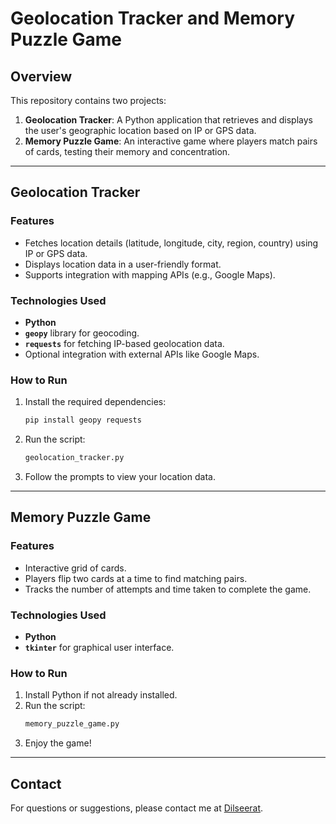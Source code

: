 # Geolocation Tracker and Memory Puzzle Game

## Overview
This repository contains two projects:

1. **Geolocation Tracker**: A Python application that retrieves and displays the user's geographic location based on IP or GPS data.
2. **Memory Puzzle Game**: An interactive game where players match pairs of cards, testing their memory and concentration.

---

## Geolocation Tracker

### Features
- Fetches location details (latitude, longitude, city, region, country) using IP or GPS data.
- Displays location data in a user-friendly format.
- Supports integration with mapping APIs (e.g., Google Maps).

### Technologies Used
- **Python**
- **`geopy`** library for geocoding.
- **`requests`** for fetching IP-based geolocation data.
- Optional integration with external APIs like Google Maps.

### How to Run
1. Install the required dependencies:
   ```bash
   pip install geopy requests
   ```
2. Run the script:
   ```bash
   geolocation_tracker.py
   ```
3. Follow the prompts to view your location data.

---

## Memory Puzzle Game

### Features
- Interactive grid of cards.
- Players flip two cards at a time to find matching pairs.
- Tracks the number of attempts and time taken to complete the game.

### Technologies Used
- **Python**
- **`tkinter`** for graphical user interface.

### How to Run
1. Install Python if not already installed.
2. Run the script:
   ```bash
   memory_puzzle_game.py
   ```
3. Enjoy the game!

---

## Contact
For questions or suggestions, please contact me at [Dilseerat](mailto:dilseeratjassal@gmail.com).
